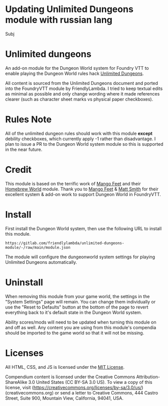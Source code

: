 # Updating Unlimited Dungeons module with russian lang
Subj

# Unlimited dungeons

An add-on module for the Dungeon World system for Foundry VTT to enable playing the Dungeon World rules hack [Unlimited Dungeons](https://drive.google.com/drive/folders/1DY-vkVa9Hkqs-c5c_kP8ihU3LKKltsxv).

All content is sourced from the Unlimited Dungeons document and ported into the FoundryVTT module by FriendlyLambda. I tried to keep textual edits as minimal as possible and only change wording where it made references clearer (such as character sheet marks vs physical paper checkboxes).

# Rules Note

All of the unlimited dungeon rules should work with this module **except** debility checkboxes, which currently apply -1 rather than disadvantage. I plan to issue a PR to the Dungeon World system module so this is supported in the near future.

# Credit

This module is based on the terrific work of [Mango Feet](https://gitlab.com/mangofeet) and their [Homebrew World](https://gitlab.com/mangofeet/homebrew-world-module) module. Thank you to [Mango Feet](https://gitlab.com/mangofeet) & [Matt Smith](https://gitlab.com/Asacolips) for their excellent system & add-on work to support Dungeon World in FoundryVTT.

# Install

First install the Dungeon World system, then use the following URL to install this module.

`https://gitlab.com/friendlylambda/unlimited-dungeons-module/-/raw/main/module.json`

The module will configure the dungeonworld system settings for playing Unlimited Dungeons automatically.

# Uninstall

When removing this module from your game world, the settings in the "System Settings" page will remain. You can change them individually or use the "Reset to Defaults" button at the bottom of the page to revert everything back to it's default state in the Dungeon World system.

Ability scores/mods will need to be updated when turning this module on and off as well. Any content you are using from this module's compendia should be imported to the game world so that it will not be missing.

# Licenses

All HTML, CSS, and JS is licensed under the [MIT License](https://gitlab.com/mangofeet/homebrew-world-module/-/raw/main/LICENSE.txt).

Compendium content is licensed under the Creative Commons
Attribution-ShareAlike 3.0 United States (CC BY-SA 3.0 US). To view a
copy of this license, visit (https://creativecommons.org/licenses/by-sa/3.0/us/)(creativecommons.org) or send a letter to
Creative Commons, 444 Castro Street, Suite 900, Mountain View,
California, 94041, USA.
